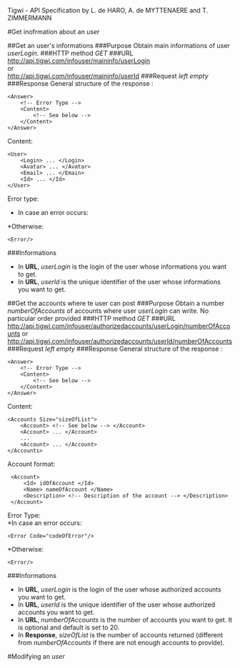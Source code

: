 Tigwi - API Specification by L. de HARO, A. de MYTTENAERE and T. ZIMMERMANN 

#Get inofrmation about an _user_

##Get an user's informations
###Purpose
Obtain main informations of user _userLogin_.
###HTTP method
*GET*
###URL
http://api.tigwi.com/infouser/maininfo/userLogin  
or  
http://api.tigwi.com/infouser/maininfo/userId
###Request
_left empty_
###Response
General structure of the response :

    <Answer>
        <!-- Error Type -->
		<Content> 
            <!-- See below -->
        </Content> 
    </Answer>    
  
Content:
   
    <User>
        <Login> ... </Login>
        <Avatar> ... </Avatar>
        <Email> ... </Emain>
        <Id> ... </Id>
    </User>

Error type:  
* In case an error occurs:

    <Error Code="codeOfError"/>

*Otherwise:
   
    <Error/>

###Informations
* In **URL**, _userLogin_ is the login of the user whose informations you want to get.
* In **URL**, _userId_ is the unique identifier of the user whose informations you want to get.

##Get the accounts where te user can post
###Purpose
Obtain a number _numberOfAccounts_ of accounts where user _userLogin_ can write.
No particular order provided
###HTTP method
*GET*
###URL
http://api.tigwi.com/infouser/authorizedaccounts/userLogin/numberOfAccounts
or  
http://api.tigwi.com/infouser/authorizedaccounts/userId/numberOfAccounts
###Request
_left empty_
###Response
General structure of the response :

    <Answer>
        <!-- Error Type -->
		<Content> 
            <!-- See below -->
        </Content> 
    </Answer>    
  
Content:

    <Accounts Size="sizeOfList">
	    <Account> <!-- See below --> </Account>
	    <Account> ... </Account>
	    ...
	    <Account> ... </Account>
    </Accounts>

Account format:

     <Account>
	     <Id> idOfAccount </Id>
	     <Name> nameOfAccount </Name>
         <Description> <!-- Description of the account --> </Description>
     </Account>

Error Type:  
*In case an error occurs:

    <Error Code="codeOfError"/>

*Otherwise:

    <Error/>

###Informations
* In **URL**, _userLogin_ is the login of the user whose authorized accounts you want to get.
* In **URL**, _userId_ is the unique identifier of the user whose authorized accounts you want to get.
* In **URL**, _numberOfAccounts_ is the number of accounts you want to get. It is optional and default is set to 20.
* In **Response**, _sizeOfList_ is the number of accounts returned (different from _numberOfAccounts_ if there are not enough accounts to provide).

#Modifying an _user_